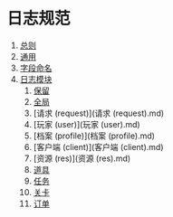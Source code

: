 # 日志规范

1. [总则](总则.md)
2. [通用](通用.md)
3. [字段命名](字段命名.md)
4. [日志模块](日志模块.md)
    1. [保留](保留.md)
    2. [全局](全局.md)
    3. [请求 (request)](请求 (request).md)
    4. [玩家 (user)](玩家 (user).md)
    5. [档案 (profile)](档案 (profile).md)
    6. [客户端 (client)](客户端 (client).md)
    7. [资源 (res)](资源 (res).md)
    8. [道具](道具.md)
    9. [任务](任务.md)
    10. [关卡](关卡.md)
    11. [订单](订单.md)
